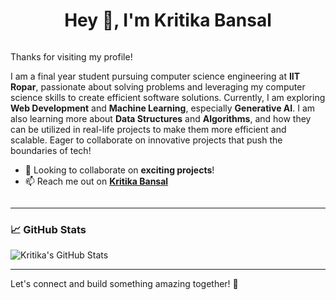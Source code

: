 <div align="center">

# Hey 👋, I'm Kritika Bansal

</div>

<div style="display: flex; justify-content: space-between; align-items: flex-start;">

<div style="flex: 1;">

Thanks for visiting my profile!  

I am a final year student pursuing computer science engineering at **IIT Ropar**, passionate about solving problems and leveraging my computer science skills to create efficient software solutions. Currently, I am exploring **Web Development** and **Machine Learning**, especially **Generative AI**. I am also learning more about **Data Structures** and **Algorithms**, and how they can be utilized in real-life projects to make them more efficient and scalable. Eager to collaborate on innovative projects that push the boundaries of tech!

- 👯 Looking to collaborate on **exciting projects**!
- 📫 Reach me out on [**Kritika Bansal**](https://www.linkedin.com/in/kritika-bansal-586ab5226/)

</div>

</div>

---

### 📈 GitHub Stats

![Kritika's GitHub Stats](https://github-readme-stats.vercel.app/api?username=kritika220703&show_icons=true&theme=radical)

---

Let's connect and build something amazing together! 🚀
